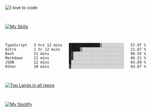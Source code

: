 ![I love to code](https://capsule-render.vercel.app/api?height=250&type=waving&color=gradient&customColorList=14&section=header&text=%F0%9F%92%80%20%F0%9F%96%A4%20%F0%9F%92%BB&fontSize=30&fontColor=fff&animation=fadeIn&fontAlignY=35)

<br>

[![My Skills](https://skillicons.dev/icons?i=html,css,js,ts,astro,git,graphql,nextjs,nuxtjs,nodejs,react,sass,styledcomponents,svelte,vue,remix,dart,flutter,ai)](https://skillicons.dev)

<br>

<!--START_SECTION:waka-->

```text
TypeScript   3 hrs 12 mins   ██████████████▒░░░░░░░░░░   57.97 %
Astro        1 hr 12 mins    █████▒░░░░░░░░░░░░░░░░░░░   21.87 %
Bash         21 mins         █▓░░░░░░░░░░░░░░░░░░░░░░░   06.55 %
Markdown     21 mins         █▓░░░░░░░░░░░░░░░░░░░░░░░   06.51 %
JSON         12 mins         █░░░░░░░░░░░░░░░░░░░░░░░░   03.89 %
Other        10 mins         ▓░░░░░░░░░░░░░░░░░░░░░░░░   03.07 %
```

<!--END_SECTION:waka-->

<br>

[![Top Langs in all repos](https://github-readme-stats.vercel.app/api/top-langs/?username=dmbdesignpdx&theme=tokyonight)](https://github.com/anuraghazra/github-readme-stats)

<br>

[![My Spotify](https://spotify-github-profile.vercel.app/api/view?uid=dmblakedesign&cover_image=true&theme=default&bar_color=53b14f&bar_color_cover=false)](https://github.com/kittinan/spotify-github-profile)
